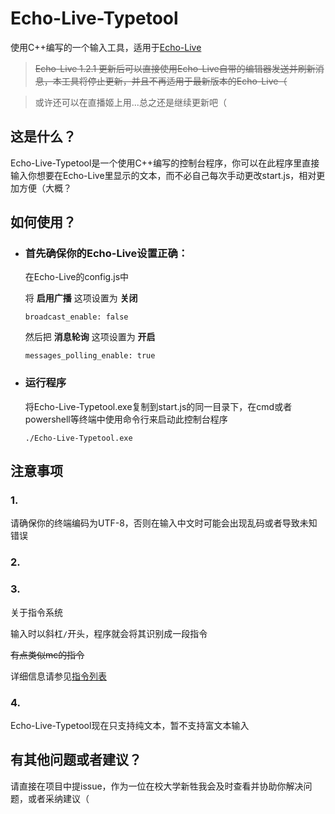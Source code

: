 # Echo-Live-Typetool

使用C++编写的一个输入工具，适用于[Echo-Live](https://github.com/sheep-realms/Echo-Live)

>~~Echo-Live 1.2.1 更新后可以直接使用Echo-Live自带的编辑器发送并刷新消息，本工具将停止更新，并且不再适用于最新版本的Echo-Live（~~ 

>或许还可以在直播姬上用...总之还是继续更新吧（



## 这是什么？

Echo-Live-Typetool是一个使用C++编写的控制台程序，你可以在此程序里直接输入你想要在Echo-Live里显示的文本，而不必自己每次手动更改start.js，相对更加方便（大概？


## 如何使用？

- ### 首先确保你的Echo-Live设置正确：

    在Echo-Live的config.js中

    将 **启用广播** 这项设置为 **关闭**

    `broadcast_enable: false`

    然后把 **消息轮询** 这项设置为 **开启**

    `messages_polling_enable: true`

- ### 运行程序

    将Echo-Live-Typetool.exe复制到start.js的同一目录下，在cmd或者powershell等终端中使用命令行来启动此控制台程序

    `./Echo-Live-Typetool.exe`

## 注意事项

### **1.**

请确保你的终端编码为UTF-8，否则在输入中文时可能会出现乱码或者导致未知错误

### **2.**




### **3.**
关于指令系统

输入时以斜杠`/`开头，程序就会将其识别成一段指令

~~有点类似mc的指令~~

详细信息请参见[指令列表](https://github.com/RaySky-Rt/Echo-Live-Typetool/blob/master/COMMANDS.md)

### **4.**

Echo-Live-Typetool现在只支持纯文本，暂不支持富文本输入

## 有其他问题或者建议？

请直接在项目中提issue，作为一位在校大学新牲我会及时查看并协助你解决问题，或者采纳建议（
